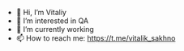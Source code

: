 - 👋 Hi, I’m Vitaliy
- 👀 I’m interested in  QA
- 🌱 I’m currently working 
- 📫 How to reach me: https://t.me/vitalik_sakhno

<!---
Vitalik-qa/Vitalik-qa is a ✨ special ✨ repository because its `README.md` (this file) appears on your GitHub profile.
You can click the Preview link to take a look at your changes.
--->
